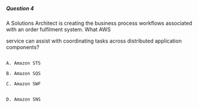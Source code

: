 ##### Question 4


A Solutions Architect is creating the business process workflows associated with an order fulfilment system. What AWS

service can assist with coordinating tasks across distributed application components?


```

A. Amazon STS

B. Amazon SQS

C. Amazon SWF

```


```

D. Amazon SNS

```

